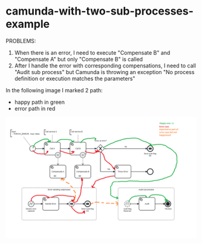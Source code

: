 # camunda-with-two-sub-processes-example

PROBLEMS:
1. When there is an error, I need to execute "Compensate B" and "Compensate A" but only "Compensate B" is called
2. After I handle the error with corresponding compensations, I need to call "Audit sub process" but Camunda is throwing an exception "No process definition or execution matches the parameters" 

In the following image I marked 2 path:
- happy path in green
- error path in red

![Camunda model with paths](model-with-paths.png)
